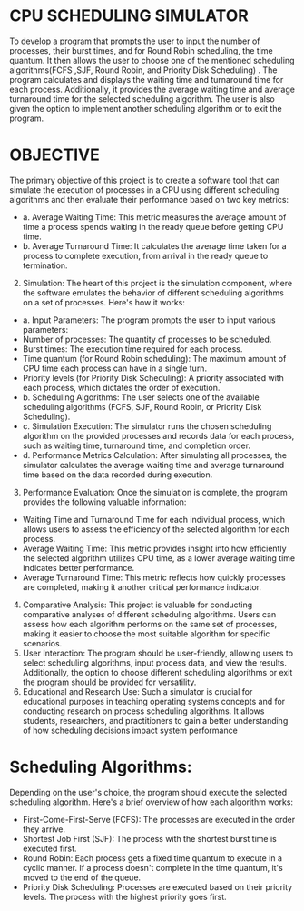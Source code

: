 # CPU SCHEDULING SIMULATOR
To develop a program that prompts the user to input the number of processes, their burst times, and for Round Robin scheduling, the time quantum. It then allows the user to choose one of the mentioned scheduling algorithms(FCFS ,SJF, Round Robin, and Priority Disk Scheduling) . The program calculates and displays the waiting time and turnaround time for each process. Additionally, it provides the average waiting time and average turnaround time for the selected scheduling algorithm. The user is also given the option to implement another scheduling algorithm or to exit the program.

# OBJECTIVE
The primary objective of this project is to create a software tool that can simulate the 
execution of processes in a CPU using different scheduling algorithms and then evaluate 
their performance based on two key metrics:
- a. Average Waiting Time: This metric measures the average amount of time a 
process spends waiting in the ready queue before getting CPU time.
- b. Average Turnaround Time: It calculates the average time taken for a process to 
complete execution, from arrival in the ready queue to termination.

2. Simulation:
 The heart of this project is the simulation component, where the software emulates the behavior of different scheduling algorithms on a set of processes. Here's how it works:
 - a. Input Parameters: The program prompts the user to input various parameters:
 - Number of processes: The quantity of processes to be scheduled.
 - Burst times: The execution time required for each process.
 - Time quantum (for Round Robin scheduling): The maximum amount of CPU time each process can have in a single turn.
 - Priority levels (for Priority Disk Scheduling): A priority associated with each process, which dictates the order of execution.
- b. Scheduling Algorithms: The user selects one of the available scheduling algorithms (FCFS, SJF, Round Robin, or Priority Disk Scheduling).
- c. Simulation Execution: The simulator runs the chosen scheduling algorithm on the 
provided processes and records data for each process, such as waiting time, turnaround 
time, and completion order.
- d. Performance Metrics Calculation: After simulating all processes, the simulator calculates the average waiting time and average turnaround time based on the data recorded during execution.
3. Performance Evaluation:
 Once the simulation is complete, the program provides the following valuable information:
 - Waiting Time and Turnaround Time for each individual process, which allows users to assess the efficiency of the selected algorithm for each process.
 - Average Waiting Time: This metric provides insight into how efficiently the selected algorithm utilizes CPU time, as a lower average waiting time indicates better performance.
 - Average Turnaround Time: This metric reflects how quickly processes are completed, making it another critical performance indicator.
4. Comparative Analysis:
 This project is valuable for conducting comparative analyses of different scheduling algorithms. Users can assess how each algorithm performs on the same set of processes, making it easier to choose the most suitable algorithm for specific scenarios.
5. User Interaction:
 The program should be user-friendly, allowing users to select scheduling algorithms, input process data, and view the results. Additionally, the option to choose different scheduling algorithms or exit the program should be provided for versatility.
6. Educational and Research Use:
 Such a simulator is crucial for educational purposes in teaching operating systems concepts and for conducting research on process scheduling algorithms. It allows students, researchers, and practitioners to gain a better understanding of how scheduling decisions impact system performance

# Scheduling Algorithms:
Depending on the user's choice, the program should execute the selected scheduling algorithm.
Here's a brief overview of how each algorithm works:
 - First-Come-First-Serve (FCFS): The processes are executed in the order they 
arrive.
 - Shortest Job First (SJF): The process with the shortest burst time is executed 
first.
 - Round Robin: Each process gets a fixed time quantum to execute in a cyclic 
manner. If a process doesn't complete in the time quantum, it's moved to the end of the 
queue.
 - Priority Disk Scheduling: Processes are executed based on their priority levels. 
The process with the highest priority goes first.
   
